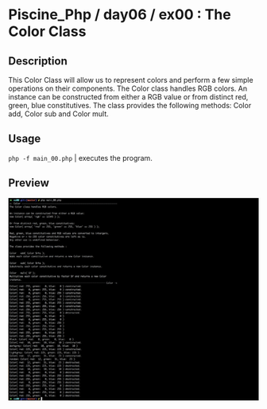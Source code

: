 # Piscine_Php / day06 / ex00 : The Color Class

## Description
This Color Class will allow us to represent colors and perform a few simple operations on their components.
The Color class handles RGB colors. An instance can be constructed from either a RGB value or from distinct red, green, blue constitutives. The class provides the following methods: Color add, Color sub and Color mult.

## Usage
`php -f main_00.php` | executes the program.

## Preview
<img src="../../resources/images/color.png" width="1200">
